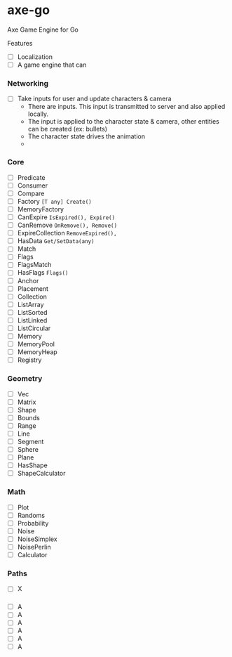 # axe-go
Axe Game Engine for Go

Features
- [ ] Localization
- [ ] A game engine that can 

### Networking
- [ ] Take inputs for user and update characters & camera
  - There are inputs. This input is transmitted to server and also applied locally.
  - The input is applied to the character state & camera, other entities can be created (ex: bullets)
  - The character state drives the animation
  - 


### Core
- [ ] Predicate
- [ ] Consumer
- [ ] Compare
- [ ] Factory `[T any] Create()`
- [ ] MemoryFactory
- [ ] CanExpire `IsExpired(), Expire()`
- [ ] CanRemove `OnRemove(), Remove()`
- [ ] ExpireCollection `RemoveExpired(), `
- [ ] HasData `Get/SetData(any)`
- [ ] Match
- [ ] Flags
- [ ] FlagsMatch
- [ ] HasFlags `Flags()`
- [ ] Anchor
- [ ] Placement
- [ ] Collection
- [ ] ListArray
- [ ] ListSorted
- [ ] ListLinked
- [ ] ListCircular
- [ ] Memory
- [ ] MemoryPool
- [ ] MemoryHeap
- [ ] Registry

### Geometry
- [ ] Vec
- [ ] Matrix
- [ ] Shape
- [ ] Bounds
- [ ] Range
- [ ] Line
- [ ] Segment
- [ ] Sphere
- [ ] Plane
- [ ] HasShape
- [ ] ShapeCalculator

### Math
- [ ] Plot
- [ ] Randoms
- [ ] Probability
- [ ] Noise
- [ ] NoiseSimplex
- [ ] NoisePerlin
- [ ] Calculator

### Paths
- [ ] X

### 
- [ ] A
- [ ] A
- [ ] A
- [ ] A
- [ ] A
- [ ] A